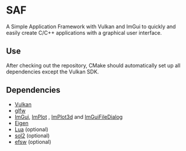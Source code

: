 # SAF

A Simple Application Framework with Vulkan and ImGui to quickly and easily create C/C++ applications with a graphical user interface.

## Use
After checking out the repository, CMake should automatically set up all dependencies except the Vulkan SDK.

## Dependencies

- [Vulkan](https://www.vulkan.org)
- [glfw](https://github.com/glfw/glfw)
- [ImGui](https://github.com/ocornut/imgui), [ImPlot](https://github.com/epezent/implot) , [ImPlot3d](https://github.com/brenocq/implot3d.git) and [ImGuiFileDialog](https://github.com/aiekick/ImGuiFileDialog)
- [Eigen](https://gitlab.com/libeigen/eigen)
- [Lua](https://github.com/lua/lua) (optional)
- [sol2](https://github.com/ThePhD/sol2) (optional)
- [efsw](https://github.com/SpartanJ/efsw) (optional)
